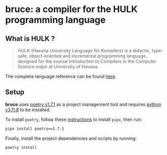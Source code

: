 # bruce: a compiler for the HULK programming language

## What is HULK ?

> HULK (Havana University Language for Kompilers) is a didactic, type-safe, object-oriented and incremental programming language, designed for the course Introduction to Compilers in the Computer Science major at University of Havana.

The complete language reference can be found [here](https://matcom.in/hulk/).

## Setup

**bruce** uses [poetry v1.7.1](https://python-poetry.org/) as a project management tool and requires [python v3.11.8](https://www.python.org/downloads/release/python-3118/) to be installed.

To install `poetry`, follow these [instructions](https://github.com/pypa/pipx?tab=readme-ov-file#install-pipx) to install `pipx`, then run:

```bash
pipx install poetry==1.7.1
```

Finally, install the project dependencies and scripts by running:

```bash
poetry install
```

